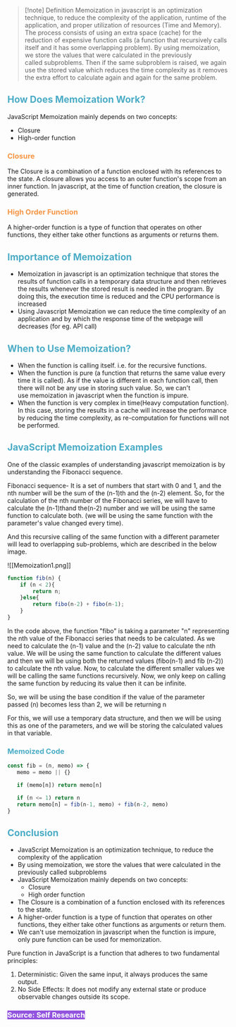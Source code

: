 
> [!note] Definition
> Memoization in javascript is an optimization technique, to reduce the complexity of the application, runtime of the application, and proper utilization of resources (Time and Memory). The process consists of using an extra space (cache) for the reduction of expensive function calls (a function that recursively calls itself and it has some overlapping problem). By using memoization, we store the values that were calculated in the previously called subproblems. Then if the same subproblem is raised, we again use the stored value which reduces the time complexity as it removes the extra effort to calculate again and again for the same problem.

## <font color="#4bacc6">How Does Memoization Work?</font>

JavaScript Memoization mainly depends on two concepts:

- Closure
- High-order function
### <font color="#f79646">Closure</font>
The Closure is a combination of a function enclosed with its references to the state. A closure allows you access to an outer function's scope from an inner function. In javascript, at the time of function creation, the closure is generated.
### <font color="#f79646">High Order Function</font>
A higher-order function is a type of function that operates on other functions, they either take other functions as arguments or returns them.

## <font color="#4bacc6">Importance of Memoization</font>

- Memoization in javascript is an optimization technique that stores the results of function calls in a temporary data structure and then retrieves the results whenever the stored result is needed in the program. By doing this, the execution time is reduced and the CPU performance is increased
- Using Javascript Memoization we can reduce the time complexity of an application and by which the response time of the webpage will decreases (for eg. API call)

## <font color="#4bacc6">When to Use Memoization?</font>

- When the function is calling itself. i.e. for the recursive functions.
- When the function is pure (a function that returns the same value every time it is called). As if the value is different in each function call, then there will not be any use in storing such value. So, we can't use memoization in javascript when the function is impure.
- When the function is very complex in time(Heavy computation function). In this case, storing the results in a cache will increase the performance by reducing the time complexity, as re-computation for functions will not be performed.

## <font color="#4bacc6">JavaScript Memoization Examples</font>

One of the classic examples of understanding javascript memoization is by understanding the Fibonacci sequence. 

Fibonacci sequence- It is a set of numbers that start with 0 and 1, and the nth number will be the sum of the (n-1)th and the (n-2) element. So, for the calculation of the nth number of the Fibonacci series, we will have to calculate the (n-1)thand the(n-2) number and we will be using the same function to calculate both. (we will be using the same function with the parameter's value changed every time). 

And this recursive calling of the same function with a different parameter will lead to overlapping sub-problems, which are described in the below image.

![[Memoization1.png]]


```js
function fib(n) {
    if (n < 2){
        return n;
    }else{
        return fibo(n-2) + fibo(n-1);
    }
}
```

In the code above, the function "fibo" is taking a parameter "n" representing the nth value of the Fibonacci series that needs to be calculated. As we need to calculate the (n-1) value and the (n-2) value to calculate the nth value. We will be using the same function to calculate the different values and then we will be using both the returned values (fibo(n-1) and fib (n-2)) to calculate the nth value. Now, to calculate the different smaller values we will be calling the same functions recursively. Now, we only keep on calling the same function by reducing its value then it can be infinite. 

So, we will be using the base condition if the value of the parameter passed (n) becomes less than 2, we will be returning n  

For this, we will use a temporary data structure, and then we will be using this as one of the parameters, and we will be storing the calculated values in that variable.

### <font color="#4bacc6">Memoized Code</font>


```js
const fib = (n, memo) => {
   memo = memo || {}

   if (memo[n]) return memo[n]

   if (n <= 1) return n
   return memo[n] = fib(n-1, memo) + fib(n-2, memo)
}
```

## <font color="#4bacc6">Conclusion</font>

- JavaScript Memoization is an optimization technique, to reduce the complexity of the application
- By using memoization, we store the values that were calculated in the previously called subproblems
- JavaScript Memoization mainly depends on two concepts:
    - Closure
    - High order function
- The Closure is a combination of a function enclosed with its references to the state.
- A higher-order function is a type of function that operates on other functions, they either take other functions as arguments or return them.
- We can't use memoization in javascript when the function is impure, only pure function can be used for memorization. 

Pure function in JavaScript is a function that adheres to two fundamental principles:

1. Deterministic: Given the same input, it always produces the same output.  
2. No Side Effects: It does not modify any external state or produce observable changes outside its scope.
### <span style="background:#9254de"><font color="#ffffff">Source: Self Research</font></span>


